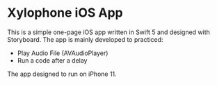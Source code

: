 # Xylophone iOS App

This is a simple one-page iOS app written in Swift 5 and designed with Storyboard. The app is mainly developed to practiced:
- Play Audio File (AVAudioPlayer)
- Run a code after a delay

The app designed to run on iPhone 11.


<!-- <h3 align="">
<img src="simulator.gif" height=500 width="250">
</h3> -->
